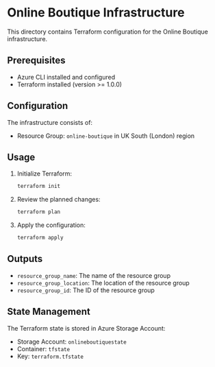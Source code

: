 # Online Boutique Infrastructure

This directory contains Terraform configuration for the Online Boutique infrastructure.

## Prerequisites

- Azure CLI installed and configured
- Terraform installed (version >= 1.0.0)

## Configuration

The infrastructure consists of:
- Resource Group: `online-boutique` in UK South (London) region

## Usage

1. Initialize Terraform:
   ```bash
   terraform init
   ```

2. Review the planned changes:
   ```bash
   terraform plan
   ```

3. Apply the configuration:
   ```bash
   terraform apply
   ```

## Outputs

- `resource_group_name`: The name of the resource group
- `resource_group_location`: The location of the resource group
- `resource_group_id`: The ID of the resource group

## State Management

The Terraform state is stored in Azure Storage Account:
- Storage Account: `onlineboutiquestate`
- Container: `tfstate`
- Key: `terraform.tfstate` 